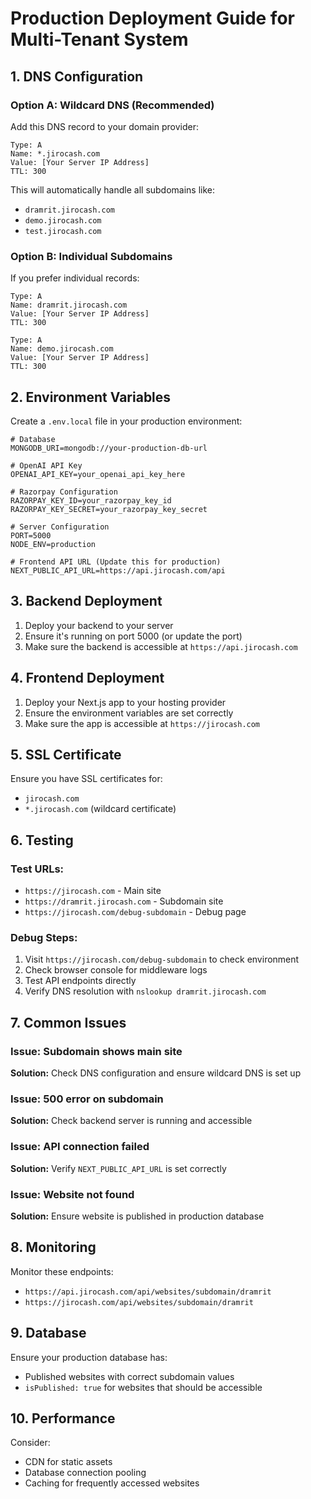 # Production Deployment Guide for Multi-Tenant System

## 1. DNS Configuration

### Option A: Wildcard DNS (Recommended)
Add this DNS record to your domain provider:

```
Type: A
Name: *.jirocash.com
Value: [Your Server IP Address]
TTL: 300
```

This will automatically handle all subdomains like:
- `dramrit.jirocash.com`
- `demo.jirocash.com`
- `test.jirocash.com`

### Option B: Individual Subdomains
If you prefer individual records:

```
Type: A
Name: dramrit.jirocash.com
Value: [Your Server IP Address]
TTL: 300

Type: A
Name: demo.jirocash.com
Value: [Your Server IP Address]
TTL: 300
```

## 2. Environment Variables

Create a `.env.local` file in your production environment:

```env
# Database
MONGODB_URI=mongodb://your-production-db-url

# OpenAI API Key
OPENAI_API_KEY=your_openai_api_key_here

# Razorpay Configuration
RAZORPAY_KEY_ID=your_razorpay_key_id
RAZORPAY_KEY_SECRET=your_razorpay_key_secret

# Server Configuration
PORT=5000
NODE_ENV=production

# Frontend API URL (Update this for production)
NEXT_PUBLIC_API_URL=https://api.jirocash.com/api
```

## 3. Backend Deployment

1. Deploy your backend to your server
2. Ensure it's running on port 5000 (or update the port)
3. Make sure the backend is accessible at `https://api.jirocash.com`

## 4. Frontend Deployment

1. Deploy your Next.js app to your hosting provider
2. Ensure the environment variables are set correctly
3. Make sure the app is accessible at `https://jirocash.com`

## 5. SSL Certificate

Ensure you have SSL certificates for:
- `jirocash.com`
- `*.jirocash.com` (wildcard certificate)

## 6. Testing

### Test URLs:
- `https://jirocash.com` - Main site
- `https://dramrit.jirocash.com` - Subdomain site
- `https://jirocash.com/debug-subdomain` - Debug page

### Debug Steps:
1. Visit `https://jirocash.com/debug-subdomain` to check environment
2. Check browser console for middleware logs
3. Test API endpoints directly
4. Verify DNS resolution with `nslookup dramrit.jirocash.com`

## 7. Common Issues

### Issue: Subdomain shows main site
**Solution:** Check DNS configuration and ensure wildcard DNS is set up

### Issue: 500 error on subdomain
**Solution:** Check backend server is running and accessible

### Issue: API connection failed
**Solution:** Verify `NEXT_PUBLIC_API_URL` is set correctly

### Issue: Website not found
**Solution:** Ensure website is published in production database

## 8. Monitoring

Monitor these endpoints:
- `https://api.jirocash.com/api/websites/subdomain/dramrit`
- `https://jirocash.com/api/websites/subdomain/dramrit`

## 9. Database

Ensure your production database has:
- Published websites with correct subdomain values
- `isPublished: true` for websites that should be accessible

## 10. Performance

Consider:
- CDN for static assets
- Database connection pooling
- Caching for frequently accessed websites
